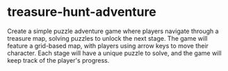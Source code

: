 # treasure-hunt-adventure
Create a simple puzzle adventure game where players navigate through a treasure map, solving puzzles to unlock the next stage. The game will feature a grid-based map, with players using arrow keys to move their character. Each stage will have a unique puzzle to solve, and the game will keep track of the player's progress.
